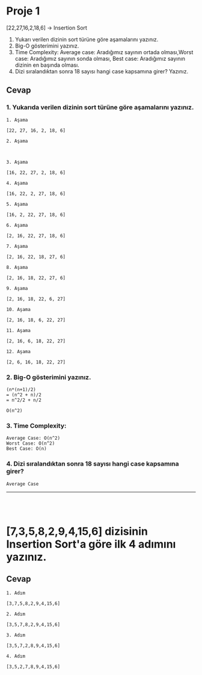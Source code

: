 # Proje 1
[22,27,16,2,18,6] -> Insertion Sort

1. Yukarı verilen dizinin sort türüne göre aşamalarını yazınız.
2. Big-O gösterimini yazınız.
3. Time Complexity: Average case: Aradığımız sayının ortada olması,Worst case: Aradığımız sayının sonda olması, Best case: Aradığımız sayının dizinin en başında olması.
4. Dizi sıralandıktan sonra 18 sayısı hangi case kapsamına girer? Yazınız.


## Cevap


### 1. Yukarıda verilen dizinin sort türüne göre aşamalarını yazınız.
```
1. Aşama

[22, 27, 16, 2, 18, 6] 

2. Aşama 



3. Aşama

[16, 22, 27, 2, 18, 6] 

4. Aşama

[16, 22, 2, 27, 18, 6] 

5. Aşama

[16, 2, 22, 27, 18, 6] 

6. Aşama

[2, 16, 22, 27, 18, 6] 

7. Aşama

[2, 16, 22, 18, 27, 6] 

8. Aşama

[2, 16, 18, 22, 27, 6] 

9. Aşama

[2, 16, 18, 22, 6, 27] 

10. Aşama

[2, 16, 18, 6, 22, 27] 

11. Aşama

[2, 16, 6, 18, 22, 27] 

12. Aşama

[2, 6, 16, 18, 22, 27] 
```

### 2. Big-O gösterimini yazınız.
``` 
(n*(n+1)/2) 
= (n^2 + n)/2 
= n^2/2 + n/2

O(n^2)
``` 

### 3. Time Complexity: 
``` 
Average Case: O(n^2)
Worst Case: O(n^2)
Best Case: O(n)
``` 

### 4. Dizi sıralandıktan sonra 18 sayısı hangi case kapsamına girer?
``` 
Average Case
``` 
-------------------------------------------------------------------------------------------------
<br>
<br>

# [7,3,5,8,2,9,4,15,6] dizisinin Insertion Sort'a göre ilk 4 adımını yazınız.

## Cevap
```
1. Adım

[3,7,5,8,2,9,4,15,6]

2. Adım

[3,5,7,8,2,9,4,15,6]

3. Adım

[3,5,7,2,8,9,4,15,6]

4. Adım

[3,5,2,7,8,9,4,15,6]
```